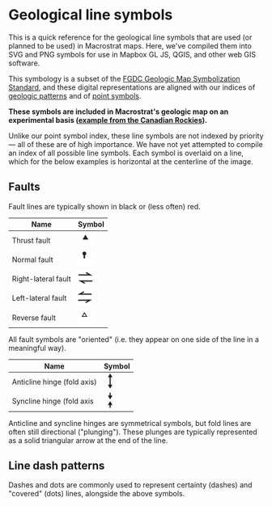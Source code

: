 # Geological line symbols

This is a quick reference for the geological line symbols
that are used (or planned to be used) in Macrostrat maps.
Here, we've compiled them into SVG and PNG symbols for use in Mapbox GL JS, QGIS,
and other web GIS software.

This symbology is a subset of the [FGDC Geologic Map Symbolization Standard](https://ngmdb.usgs.gov/fgdc_gds/geolsymstd/download.php),
and these digital representations are aligned with our indices of [geologic patterns](https://davenquinn.com/projects/geologic-patterns/)
and of [point symbols](../point-features/symbols/README.md).

**These symbols are included in Macrostrat's geologic map on an experimental basis ([example from the Canadian Rockies](https://macrostrat.org/map/#x=-114.5797&y=50.1739&z=9.5&show=line-symbols,geology)).**

Unlike our point symbol index, these line symbols are not indexed by priority — all of these are of high importance. We have not yet attempted
to compile an index of all possible line symbols. Each symbol is overlaid on a line, which for the below examples is horizontal at the centerline of the image.

## Faults

Fault lines are typically shown in black or (less often) red.

| Name                | Symbol                                                                  |
| ------------------- | ----------------------------------------------------------------------- |
| Thrust fault        | <img src="./assets/svg/thrust-fault.svg" width="30" height="30">        |
| Normal fault        | <img src="./assets/svg/normal-fault.svg" width="30" height="30">        |
| Right-lateral fault | <img src="./assets/svg/right-lateral-fault.svg" width="30" height="30"> |
| Left-lateral fault  | <img src="./assets/svg/left-lateral-fault.svg" width="30" height="30">  |
| Reverse fault       | <img src="./assets/svg/reverse-fault.svg" width="30" height="30">       |

All fault symbols are "oriented" (i.e. they appear on one side of the line in a meaningful way).

| Name                | Symbol                                                                  |
| ------------------- | ----------------------------------------------------------------------- |
| Anticline hinge (fold axis)    | <img src="./assets/svg/anticline-hinge.svg" width="30" height="30">     |
| Syncline hinge  (fold axis    | <img src="./assets/svg/syncline-hinge.svg" width="30" height="30">      |

Anticline and syncline hinges are symmetrical symbols, but fold lines are often still directional ("plunging"). These plunges are typically represented as a solid triangular arrow at the end of the line.

## Line dash patterns

Dashes and dots are commonly used to represent certainty (dashes) and "covered" (dots) lines, alongside the above symbols.
